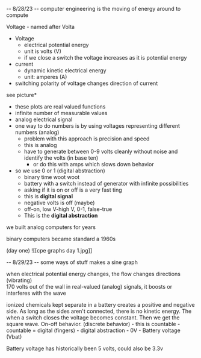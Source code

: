 -- 8/28/23 --
computer engineering is the moving of energy around to compute

Voltage - named after Volta

- Voltage
    - electrical potential energy
    - unit is volts (V)
    - if we close a switch the voltage increases as it is potential energy
- current
    - dynamic kinetic electrical energy
    - unit: amperes (A)
- switching polarity of voltage changes direction of current

see picture*

- these plots are real valued functions
- infinite number of measurable values
- analog electrical signal
- one way to do numbers is by using voltages representing different numbers (analog)
    - problem with this approach is precision and speed
    - this is analog
    - have to generate between 0-9 volts cleanly without noise and identify the volts (in base ten)
        - or do this with amps which slows down behavior
- so we use 0 or 1 (digital abstraction)
    - binary time woot woot
    - battery with a switch instead of generator with infinite possibilities
    - asking if it is on or off is a very fast ting
    - this is **digital signal**
    - negative volts is off (maybe)
    - off-on, low V-high V, 0-1, false-true
    - This is the **digital abstraction**

we built analog computers for years

binary computers became standard a 1960s

(day one)
![[cpe graphs day 1.jpg]]

-- 8/29/23 --
some ways of stuff makes a sine graph

when electrical potential energy changes, the flow changes directions (vibrating)\
170 volts out of the wall
in real-valued (analog) signals, it boosts or interferes with the wave

ionized chemicals kept separate in a battery creates a positive and negative side. As long as the sides aren't connected, there is no kinetic energy. The when a switch closes the voltage becomes constant. Then we get the square wave. On-off behavior. (discrete behavior)
	- this is countable
	- countable = digital (fingers)
	- digital abstraction
	- 0V - Battery voltage (Vbat)

Battery voltage has historically been 5 volts, could also be 3.3v